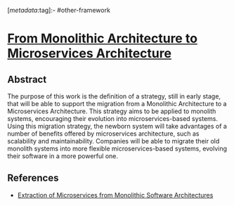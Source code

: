 <!-- deno-fmt-ignore-start -->

[_metadata_:tag]:- #other-framework

<!-- deno-fmt-ignore-end -->

# [From Monolithic Architecture to Microservices Architecture](https://doi.org/10.1109/ISSREW.2019.00050)

## Abstract

The purpose of this work is the definition of a strategy, still in early stage,
that will be able to support the migration from a Monolithic Architecture to a
Microservices Architecture. This strategy aims to be applied to monolith
systems, encouraging their evolution into microservices-based systems. Using
this migration strategy, the newborn system will take advantages of a number of
benefits offered by microservices architecture, such as scalability and
maintainability. Companies will be able to migrate their old monolith systems
into more flexible microservices-based systems, evolving their software in a
more powerful one.

## References

- [Extraction of Microservices from Monolithic Software Architectures](./extraction-of-microservices-from-monolithic-software-architectures.md)
